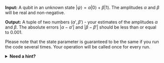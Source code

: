 
**Input:** A qubit in an unknown state $|\psi\rangle = \alpha|0\rangle + \beta|1\rangle$. The amplitudes $\alpha$ and $\beta$ will be real and non-negative.

**Output:** A tuple of two numbers $(\alpha', \beta')$ - your estimates of the amplitudes $\alpha$ and $\beta$.
The absolute errors $|\alpha - \alpha'|$ and $|\beta - \beta'|$ should be less than or equal to 0.001.

Please note that the state parameter is guaranteed to be the same
if you run the code several times. Your operation will be called
once for every run.

<details>
  <summary><b>Need a hint?</b></summary>
  On a physical quantum system, there would be no way to obtain the values of $\alpha$ and $\beta$ from a single observation. Since this program runs on a simulator, we can use <code>DumpMachine</code> to inspect the qubit and take a note of its state. Furthermore, the problem statement guarantees, that the state will be the same from invocation to invocation. So we can update the code to return the amplitudes that we've taken note of. Then run the code again.
</details>

